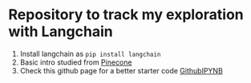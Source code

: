 # Repository to track my exploration with Langchain

1. Install langchain as `pip install langchain`
2. Basic intro studied from [Pinecone](https://www.pinecone.io/learn/series/langchain/langchain-intro/)
3. Check this github page for a better starter code [GithubIPYNB](https://github.com/pinecone-io/examples/blob/master/learn/generation/langchain/handbook/00-langchain-intro.ipynb)
